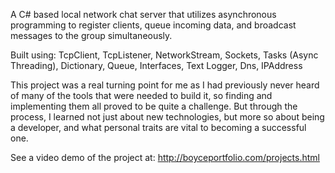 A C# based local network chat server that utilizes asynchronous programming to register clients, queue incoming data, and broadcast messages to the group simultaneously.

Built using: TcpClient, TcpListener, NetworkStream, Sockets, Tasks (Async Threading), Dictionary, Queue, Interfaces, Text Logger, Dns, IPAddress

This project was a real turning point for me as I had previously never heard of many of the tools that were needed to build it, so finding and implementing them all proved to be quite a challenge. But through the process, I learned not just about new technologies, but more so about being a developer, and what personal traits are vital to becoming a successful one.

See a video demo of the project at: http://boyceportfolio.com/projects.html

